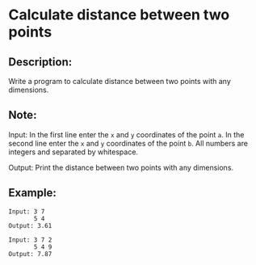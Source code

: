 # Calculate distance between two points

## Description:

Write a program to calculate distance between two points with any dimensions.

## Note:

Input: In the first line enter the `x` and `y` coordinates of the point `a`. In the second line enter the `x` and `y` coordinates of the point `b`. All numbers are integers and separated by whitespace.

Output: Print the distance between two points with any dimensions.

## Example:

```
Input: 3 7
       5 4
Output: 3.61
```
```
Input: 3 7 2
       5 4 9
Output: 7.87
```
